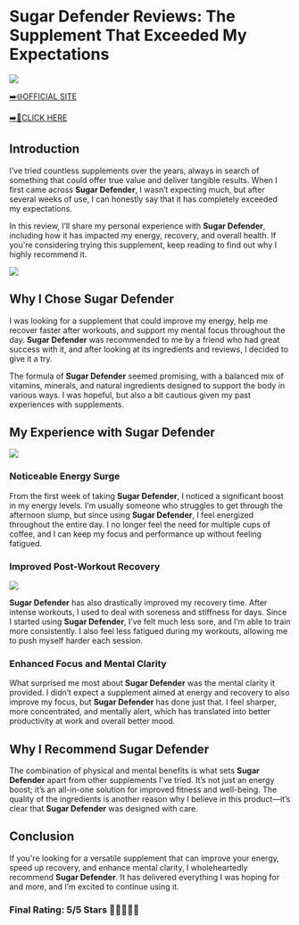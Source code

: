 # **Sugar Defender Reviews**: The Supplement That Exceeded My Expectations

[![](https://static.vecteezy.com/system/resources/thumbnails/019/896/014/small/buy-now-gradient-button-with-cart-symbol-buy-now-illustration-png.png)](https://edetoop.top/lander/sugarpreland-1/sugdef.html) 

[➡️🌐OFFICIAL SITE](https://edetoop.top/lander/sugarpreland-1/sugdef.html) 

[➡️🔗CLICK HERE](https://edetoop.top/lander/sugarpreland-1/sugdef.html) 


## Introduction

I’ve tried countless supplements over the years, always in search of something that could offer true value and deliver tangible results. When I first came across **Sugar Defender**, I wasn’t expecting much, but after several weeks of use, I can honestly say that it has completely exceeded my expectations.

In this review, I’ll share my personal experience with **Sugar Defender**, including how it has impacted my energy, recovery, and overall health. If you're considering trying this supplement, keep reading to find out why I highly recommend it.

[![](https://wallpapers.com/images/hd/red-order-now-button-udg4jcj4arvn8b0n-2.png)](https://edetoop.top/lander/sugarpreland-1/sugdef.html)  

## Why I Chose **Sugar Defender**

I was looking for a supplement that could improve my energy, help me recover faster after workouts, and support my mental focus throughout the day. **Sugar Defender** was recommended to me by a friend who had great success with it, and after looking at its ingredients and reviews, I decided to give it a try.

The formula of **Sugar Defender** seemed promising, with a balanced mix of vitamins, minerals, and natural ingredients designed to support the body in various ways. I was hopeful, but also a bit cautious given my past experiences with supplements.

## My Experience with **Sugar Defender**

[![](https://static.vecteezy.com/system/resources/thumbnails/019/896/014/small/buy-now-gradient-button-with-cart-symbol-buy-now-illustration-png.png)](https://edetoop.top/lander/sugarpreland-1/sugdef.html)

### Noticeable Energy Surge

From the first week of taking **Sugar Defender**, I noticed a significant boost in my energy levels. I’m usually someone who struggles to get through the afternoon slump, but since using **Sugar Defender**, I feel energized throughout the entire day. I no longer feel the need for multiple cups of coffee, and I can keep my focus and performance up without feeling fatigued.

### Improved Post-Workout Recovery

[![](https://wallpapers.com/images/hd/red-order-now-button-udg4jcj4arvn8b0n-2.png)](https://edetoop.top/lander/sugarpreland-1/sugdef.html)  

**Sugar Defender** has also drastically improved my recovery time. After intense workouts, I used to deal with soreness and stiffness for days. Since I started using **Sugar Defender**, I’ve felt much less sore, and I’m able to train more consistently. I also feel less fatigued during my workouts, allowing me to push myself harder each session.

### Enhanced Focus and Mental Clarity

What surprised me most about **Sugar Defender** was the mental clarity it provided. I didn’t expect a supplement aimed at energy and recovery to also improve my focus, but **Sugar Defender** has done just that. I feel sharper, more concentrated, and mentally alert, which has translated into better productivity at work and overall better mood.

## Why I Recommend **Sugar Defender**

The combination of physical and mental benefits is what sets **Sugar Defender** apart from other supplements I’ve tried. It’s not just an energy boost; it’s an all-in-one solution for improved fitness and well-being. The quality of the ingredients is another reason why I believe in this product—it’s clear that **Sugar Defender** was designed with care.

## Conclusion

If you're looking for a versatile supplement that can improve your energy, speed up recovery, and enhance mental clarity, I wholeheartedly recommend **Sugar Defender**. It has delivered everything I was hoping for and more, and I’m excited to continue using it.

### Final Rating: 5/5 Stars 🌟🌟🌟🌟🌟

